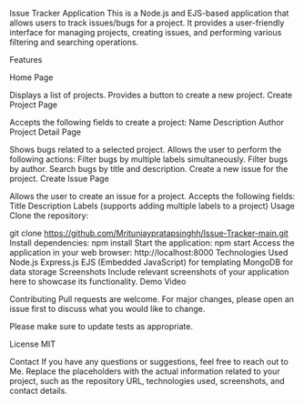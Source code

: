 Issue Tracker Application
This is a Node.js and EJS-based application that allows users to track issues/bugs for a project. It provides a user-friendly interface for managing projects, creating issues, and performing various filtering and searching operations.

Features


Home Page

Displays a list of projects.
Provides a button to create a new project.
Create Project Page

Accepts the following fields to create a project:
Name
Description
Author
Project Detail Page

Shows bugs related to a selected project.
Allows the user to perform the following actions:
Filter bugs by multiple labels simultaneously.
Filter bugs by author.
Search bugs by title and description.
Create a new issue for the project.
Create Issue Page

Allows the user to create an issue for a project.
Accepts the following fields:
Title
Description
Labels (supports adding multiple labels to a project)
Usage
Clone the repository:

git clone https://github.com/Mritunjaypratapsinghh/Issue-Tracker-main.git
Install dependencies:
npm install
Start the application:
npm start
Access the application in your web browser:
http://localhost:8000
Technologies Used
Node.js
Express.js
EJS (Embedded JavaScript) for templating
MongoDB for data storage
Screenshots
Include relevant screenshots of your application here to showcase its functionality.
Demo Video


Contributing
Pull requests are welcome. For major changes, please open an issue first to discuss what you would like to change.

Please make sure to update tests as appropriate.

License
MIT

Contact
If you have any questions or suggestions, feel free to reach out to Me.
Replace the placeholders with the actual information related to your project, such as the repository URL, technologies used, screenshots, and contact details.

